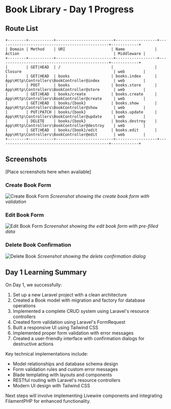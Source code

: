 # Book Library - Day 1 Progress

## Route List
```
+--------+-----------+-------------------------+------------------+------------------------------------------------+------------+
| Domain | Method    | URI                    | Name             | Action                                         | Middleware |
+--------+-----------+-------------------------+------------------+------------------------------------------------+------------+
|        | GET|HEAD  | /                      |                  | Closure                                        | web        |
|        | GET|HEAD  | books                  | books.index      | App\Http\Controllers\BookController@index      | web        |
|        | POST      | books                  | books.store      | App\Http\Controllers\BookController@store      | web        |
|        | GET|HEAD  | books/create           | books.create     | App\Http\Controllers\BookController@create     | web        |
|        | GET|HEAD  | books/{book}           | books.show       | App\Http\Controllers\BookController@show       | web        |
|        | PUT|PATCH | books/{book}           | books.update     | App\Http\Controllers\BookController@update     | web        |
|        | DELETE    | books/{book}           | books.destroy    | App\Http\Controllers\BookController@destroy    | web        |
|        | GET|HEAD  | books/{book}/edit      | books.edit       | App\Http\Controllers\BookController@edit       | web        |
+--------+-----------+-------------------------+------------------+------------------------------------------------+------------+
```

## Screenshots
[Place screenshots here when available]

### Create Book Form
![Create Book Form](screenshots/create-book.png)
*Screenshot showing the create book form with validation*

### Edit Book Form
![Edit Book Form](screenshots/edit-book.png)
*Screenshot showing the edit book form with pre-filled data*

### Delete Book Confirmation
![Delete Book](screenshots/delete-book.png)
*Screenshot showing the delete confirmation dialog*

## Day 1 Learning Summary

On Day 1, we successfully:

1. Set up a new Laravel project with a clean architecture
2. Created a Book model with migration and factory for database operations
3. Implemented a complete CRUD system using Laravel's resource controllers
4. Created form validation using Laravel's FormRequest
5. Built a responsive UI using Tailwind CSS
6. Implemented proper form validation with error messages
7. Created a user-friendly interface with confirmation dialogs for destructive actions

Key technical implementations include:
- Model relationships and database schema design
- Form validation rules and custom error messages
- Blade templating with layouts and components
- RESTful routing with Laravel's resource controllers
- Modern UI design with Tailwind CSS

Next steps will involve implementing Livewire components and integrating FilamentPHP for enhanced functionality. 